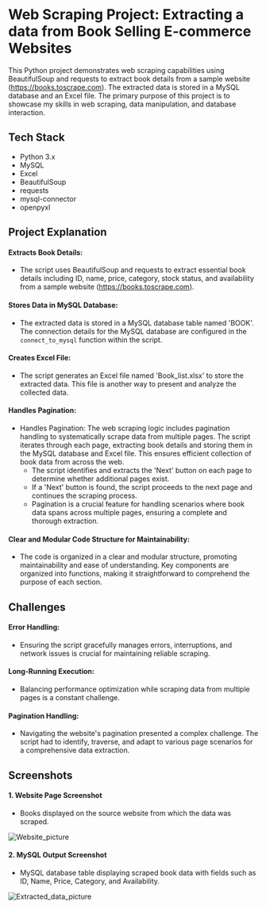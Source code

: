 

# Web Scraping Project: Extracting a data from Book Selling E-commerce Websites

This Python project demonstrates web scraping capabilities using BeautifulSoup and requests to extract book details from a sample website (https://books.toscrape.com). The extracted data is stored in a MySQL database and an Excel file. The primary purpose of this project is to showcase my skills in web scraping, data manipulation, and database interaction.


## Tech Stack

- Python 3.x
- MySQL
- Excel
- BeautifulSoup
- requests
- mysql-connector
- openpyxl



## Project Explanation

#### Extracts Book Details:
- The script uses BeautifulSoup and requests to extract essential book details including ID, name, price, category, stock status, and availability from a sample website (https://books.toscrape.com).
#### Stores Data in MySQL Database:
- The extracted data is stored in a MySQL database table named 'BOOK'. The connection details for the MySQL database are configured in the `connect_to_mysql` function within the script.
#### Creates Excel File:
- The script generates an Excel file named 'Book_list.xlsx' to store the extracted data. This file is another way to present and analyze the collected data.
#### Handles Pagination:
- Handles Pagination: The web scraping logic includes pagination handling to systematically scrape data from multiple pages. The script iterates through each page, extracting book details and storing them in the MySQL database and Excel file. This ensures efficient collection of book data from across the web.
    - The script identifies and extracts the 'Next' button on each page to determine whether additional pages exist.
    - If a 'Next' button is found, the script proceeds to the next page and continues the scraping process.
    - Pagination is a crucial feature for handling scenarios where book data spans across multiple pages, ensuring a complete and thorough extraction.
#### Clear and Modular Code Structure for Maintainability:
- The code is organized in a clear and modular structure, promoting maintainability and ease of understanding. Key components are organized into functions, making it straightforward to comprehend the purpose of each section.




## Challenges


####  Error Handling: 
-  Ensuring the script gracefully manages errors, interruptions, and network issues is crucial for maintaining reliable scraping.
####  Long-Running Execution: 
-  Balancing performance optimization while scraping data from multiple pages is a constant challenge.
####  Pagination Handling: 
-  Navigating the website's pagination presented a complex challenge. The script had to identify, traverse, and adapt to various page scenarios for a comprehensive data extraction.



## Screenshots

#### 1. Website Page Screenshot
- Books displayed on the source website from which the data was scraped.

![Website_picture](https://github.com/user-attachments/assets/3c52e0d2-1d87-45aa-87aa-0c3587d0ef3f)

#### 2. MySQL Output Screenshot
- MySQL database table displaying scraped book data with fields such as ID, Name, Price, Category, and Availability.

![Extracted_data_picture](https://github.com/user-attachments/assets/122cea35-85e3-44c4-bd6a-192eddadb842)

